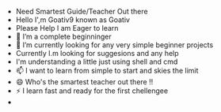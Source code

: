 -  Need Smartest Guide/Teacher Out there
-  Hello I',m Goativ9 known as Goativ
-  Please Help I am Eager to learn
- 👀 I’m a complete beginninger
- 🌱 I’m currently looking for any very simple beginner projects
- Currently I.m looking for suggesions and any help
- I'm understanding a little just using shell and cmd
- 📫 I want to learn from simple to start and skies the limit 
- 😄 Who's the smartest teacher out there !!
- ⚡ I learn fast and ready for the first chellengee
- 

<!---
Goativ9/Goativ9 is a ✨ special ✨ repository because its `README.md` (this file) appears on your GitHub profile.
You can click the Preview link to take a look at your changes.
--->
